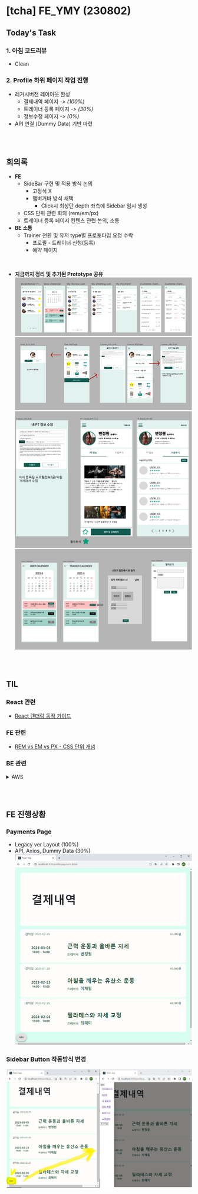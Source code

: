 # [tcha] FE_YMY (230802)

## Today's Task

  ### 1. 아침 코드리뷰
  - Clean 
 
 
  ### 2. Profile 하위 페이지 작업 진행 
  - 레거시버전 레이아웃 완성
    - 결제내역 페이지 *-> (100%)*
    - 트레이너 등록 페이지 *-> (30%)*
    - 정보수정 페이지  *-> (0%)*
  - API 연결 (Dummy Data) 기반 마련 

<br><br>
  

## 회의록
  - **FE**
    - SideBar 구현 및 적용 방식 논의
      - 고정식 X 
      - 햄버거바 방식 채택
        - Click시 최상단 depth 좌측에 Sidebar 임시 생성 
    - CSS 단위 관련 회의 (rem/em/px)
    - 트레이너 등록 페이지 컨텐츠 관련 논의, 소통 
  - **BE 소통**
    - Trainer 전환 및 유저 type별 프로토타입 요청 수락
      -  프로필 - 트레이너 신청(등록)
      -  예약 페이지 
  
  <br>

  - **지금까지 정리 및 추가된 Prototype 공유**  
    ![img](img/shortcuts.PNG) 
    ![img](img/Trainer_Profile.PNG) 
    ![img](img/PT_INFO.PNG) 
    ![img](img/Calender_user_TR.PNG) 

<br><br>

## TIL 
### React 관련 
- [React 렌더링 동작 가이드](https://velog.io/@superlipbalm/blogged-answers-a-mostly-complete-guide-to-react-rendering-behavior)

### FE 관련
- [REM vs EM vs PX - CSS 단위 개념 ](https://brunch.co.kr/@clay1987/170)

### BE 관련
  <details>
    <summary> AWS </summary>

  # [AWS](https://www.notion.so/ab53b8dc27884acb82104360c4d576a6?p=e0ab8c30de3648148f5b50d08c282826&pm=s)

  ### Amazon EC2 (Elastic Compute Cloud)

  - AWS, 아마존 웹 서비스에서 제공하는 클라우드 컴퓨팅 서비스
  - 아마존에서 가상의 컴퓨터 한 대를 빌리는 개념
  - 서버, 스토리지, 데이터베이스 등
  - Elastic의 의미
      - 사용한만큼의 비용, 필요한만큼의 성능, 용량을 조절할 수 있기 때문

  ### Amazon EC2 장점

  - 빠르게 PC를 구축할 수 있음.(실제 PC를 구매하는 것 보다)
  - 원하는 운영체제를 선택할 수 있음. (AMI)
  - CPU, RAM, 용량도 손쉽게 구성가능

  ### 인스턴스

  - 인스턴스란, AWS에서 빌린 1대의 컴퓨터를 의미하는 단위
  - 인스턴스는 물리적으로 우리가 사용하는 PC랑 다를바가 없고, 물리적인 PC에서 할 수 있는 것을 모두 할 수 있음.
  - 단, 인터넷이 필수적임.
  - 보통 인스턴스를 서버 컴퓨터로 만들고(웹서버를 설치) 서비스를 제공함.

  ### AMI (Amazon Machine Image)

  - 소프트웨어 구성이 기재된 템플릿
  - 운영체제만 깔려있는 템플릿을 선택하거나, 아예 런타임이 설치된 템플릿을 선택할 수도 있음.
  - AMI 설정을 기반으로 Instance를 구성함.

  ### RDS (Relational Database Service)

  - AWS에서 제공하는 관계형 데이터베이스 서비스
  - 다양한 데이터베이스 엔진 선택지가 있기 때문에 필요와 취향에 맞추어 DB를 선택하여 사용할 수 있다.

  ### Simple Storage Service

  - 인터넷 공간에 데이터를 저장하는 저장소
  - 흔히 사용하는 네이버 클라우드, 구글 드라이브 같은 서비스
  - 물리적인 PC로 빗대면 하드 디스크

  ### Simple Storage Service 장점

  - 뛰어난 접근성
      - 웹 환경(온라인)이면 언제 어디서나 파일을 저장하거나 저장된 파일을 가져올 수 있음.

  ### Amazone S3

  - Amazone에서 제공하는 Simple Storage Service
  - 필요한만큼 사용할 수 있고, 사용한만큼 비용을 내면 됨.
  - 스토리지 내구성이 굉장히 뛰어남. (파일이 유실될 확률이 적음)
  - 높은 가용성을 지님. (저장된 파일을 정상적으로 사용할 수 있는 시간이 김)
  - 다양한 스토리지 클래스를 제공
  - 정적 웹 사이트 호스팅 가능(버킷)

  ### 높은 내구성, 높은 가용성

  - AWS로 제공하는 서비스들의 공통적인 특징들
  - 이러한 특징을 갖을 수 있는 이유는 리전(Region)이라는 키워드때문.

  ### 리전(Region)

  - AWS에서 클라우드 서비스를 제공하기 위해 운영하는 물리적인 서버의 위치를 의미
  - 세계 곳곳에 물리적인 서버(IDC, International Data Center)를 구축해놨고, 한 군데에서 이상이 생겨도 다른 곳에 모두 백업이되어있기 때문에 높은 내구성과, 높은 가용성이라는 특징을 갖음.

  ### 스토리지 클래스

  - 저장소의 사용 목적에 따라 효율적으로 나누어 놓은 개념
  - 대표적으로 Standard와 Glacier 클래스가 존재
  - Standard
      - 범용적인 목적에 유용
      - 데이터에 대한 빠른 접근 속도, 데이터 액세스 요청에 대한 빠른 처리 속도가 특징
      - 단점은 데이터를 오래 보관하는 목적으로는 효율적이지 않음.(높은 보관 비용)
  - Glacier
      - 속도는 느리지만 데이터 보관 비용이 매우 저렴
      - 장기간 데이터를 보관할 때 효율적임.
      - 기타 클래스
      - Standard-IA, One Zone-IA, S3 Glacier Deep Archive 등

  ### 정적 웹 사이트 호스팅

  - 정적
      - 정적 파일은 서버의 개입 없이 생성된 파일을 의미함. (서버랑 관련없이 미리 만들어둔 파일)
      - 동적 파일: 클라이언트가 서버에 요청을 보내고, 요청에 맞추어 그 자리에서 생성한 파일
  - 웹 호스팅
      - 서버의 한 공간을 임대해 주는 서비스
      - 서비스 배포를 위해 개인이나 기업의 서버 공간 중 일부를 임대하는 개념

  ### 버킷

  - S3에서 제공하는 정적 웹 사이트 호스팅을 위한 저장 공간
  - 버킷이라는 공간에 파일을 업로드하고 버킷을 웹 사이트 호스팅 용도로 구성하면, 정적 웹 사이트를 배포할 수 있음.

  ### 버킷 추가 설명

  - 파일을 저장하는 최상위 디렉토리이며 무한히 많은 파일을 저장할 수 있음.
  - 각 리전에서 버킷의 이름을 고유해야하고, 버킷에 정책을 생성하여 다른 유저의 접근 권한을 설정할 수 있음.

  ### S3 객체

  - 버킷에 저장되는 데이터, 즉 S3를 이용하여 저장한 데이터는 파일과 메타데이터로 구성됨.
  - 그 중 파일은 키-값 페어 형식으로 저장되기 때문에 객체라고 부름
  - 객체(파일)의 값에는 실제 데이터(최대 5TB)를 저장하고, 객체(파일)의 키는 식별자 역할을 함.
  - 메타데이터는 객체의 생성일, 크기, 유형 등 객체를 설명하는 정보를 담고있는 데이터이다.
  - 모든 객체는 고유한 URL 주소를 갖고 있고, 이를 통해 URL 주소로도 원하는 데이터에 접근할 수 있음.

  ### 배포; Deploy

  - 개발한 서비스를 사용자가 이용할 수 있도록 하는 것.

  ### Amazon CloudFront

  - AWS에서 제공하는 CDN 서비스(Contents Delivery Network)
  - 각지의 데이터센터에 데이터를 분산시키고, 사용자가 서비스를 이용할 때 이용 지역 근처의 데이터센터에서 데이터를 주는 방식

  ### 간편하고 직관적인 도메인

  - AWS Route 53 서비스


  </details>

<br><br>

## FE 진행상황  

### Payments Page 
- Legacy ver Layout (100%)
-  API, Axios, Dummy Data (30%)
    ![img](img/Payments.PNG)

### Sidebar Button 작동방식 변경
  ![img](img/sidebar_button.PNG)

  